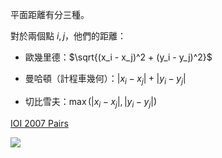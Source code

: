 平面距離有分三種。

對於兩個點 $i, j$，他們的距離：

- 歐幾里德：$\sqrt{(x_i - x_j)^2 + (y_i - y_j)^2}$

- 曼哈頓（計程車幾何）：$|x_i - x_j| + |y_i - y_j|$

- 切比雪夫：$\max(|x_i - x_j|, |y_i - y_j|)$

[IOI 2007 Pairs](https://tioj.ck.tp.edu.tw/problems/1345)

![](https://scontent.ftpe3-2.fna.fbcdn.net/v/t1.15752-9/333243039_907232120429533_8752551099725427151_n.jpg?_nc_cat=103&ccb=1-7&_nc_sid=ae9488&_nc_ohc=0OcBwAbY8rEAX-7hBn6&_nc_ht=scontent.ftpe3-2.fna&oh=03_AdRm051Mbt0PfYsP_kCF0DCh7IybwJSl_sWuHHndimmpbQ&oe=64ABBAF9)